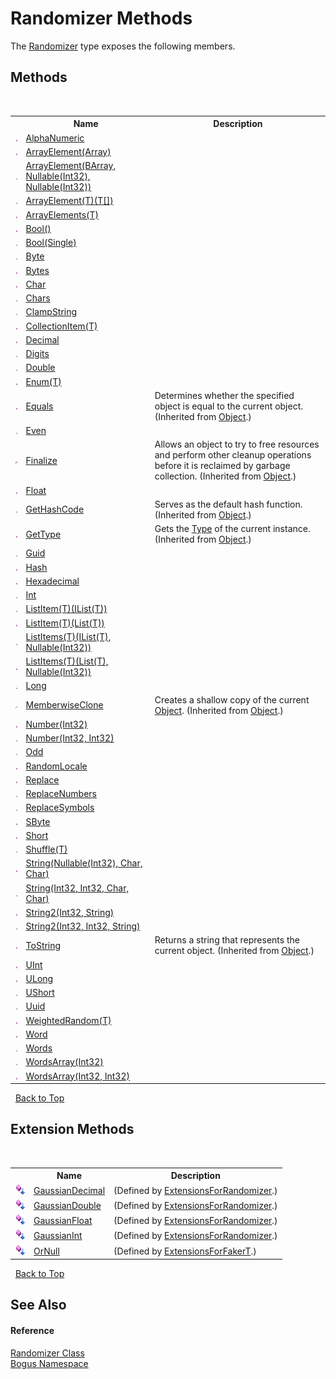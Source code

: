 # Randomizer Methods
 

The <a href="T_Bogus_Randomizer">Randomizer</a> type exposes the following members.


## Methods
&nbsp;<table><tr><th></th><th>Name</th><th>Description</th></tr><tr><td>![Public method](media/pubmethod.gif "Public method")</td><td><a href="M_Bogus_Randomizer_AlphaNumeric">AlphaNumeric</a></td><td /></tr><tr><td>![Public method](media/pubmethod.gif "Public method")</td><td><a href="M_Bogus_Randomizer_ArrayElement_1">ArrayElement(Array)</a></td><td /></tr><tr><td>![Public method](media/pubmethod.gif "Public method")</td><td><a href="M_Bogus_Randomizer_ArrayElement">ArrayElement(BArray, Nullable(Int32), Nullable(Int32))</a></td><td /></tr><tr><td>![Public method](media/pubmethod.gif "Public method")</td><td><a href="M_Bogus_Randomizer_ArrayElement__1">ArrayElement(T)(T[])</a></td><td /></tr><tr><td>![Public method](media/pubmethod.gif "Public method")</td><td><a href="M_Bogus_Randomizer_ArrayElements__1">ArrayElements(T)</a></td><td /></tr><tr><td>![Public method](media/pubmethod.gif "Public method")</td><td><a href="M_Bogus_Randomizer_Bool">Bool()</a></td><td /></tr><tr><td>![Public method](media/pubmethod.gif "Public method")</td><td><a href="M_Bogus_Randomizer_Bool_1">Bool(Single)</a></td><td /></tr><tr><td>![Public method](media/pubmethod.gif "Public method")</td><td><a href="M_Bogus_Randomizer_Byte">Byte</a></td><td /></tr><tr><td>![Public method](media/pubmethod.gif "Public method")</td><td><a href="M_Bogus_Randomizer_Bytes">Bytes</a></td><td /></tr><tr><td>![Public method](media/pubmethod.gif "Public method")</td><td><a href="M_Bogus_Randomizer_Char">Char</a></td><td /></tr><tr><td>![Public method](media/pubmethod.gif "Public method")</td><td><a href="M_Bogus_Randomizer_Chars">Chars</a></td><td /></tr><tr><td>![Public method](media/pubmethod.gif "Public method")</td><td><a href="M_Bogus_Randomizer_ClampString">ClampString</a></td><td /></tr><tr><td>![Public method](media/pubmethod.gif "Public method")</td><td><a href="M_Bogus_Randomizer_CollectionItem__1">CollectionItem(T)</a></td><td /></tr><tr><td>![Public method](media/pubmethod.gif "Public method")</td><td><a href="M_Bogus_Randomizer_Decimal">Decimal</a></td><td /></tr><tr><td>![Public method](media/pubmethod.gif "Public method")</td><td><a href="M_Bogus_Randomizer_Digits">Digits</a></td><td /></tr><tr><td>![Public method](media/pubmethod.gif "Public method")</td><td><a href="M_Bogus_Randomizer_Double">Double</a></td><td /></tr><tr><td>![Public method](media/pubmethod.gif "Public method")</td><td><a href="M_Bogus_Randomizer_Enum__1">Enum(T)</a></td><td /></tr><tr><td>![Public method](media/pubmethod.gif "Public method")</td><td><a href="http://msdn2.microsoft.com/en-us/library/bsc2ak47" target="_blank">Equals</a></td><td>
Determines whether the specified object is equal to the current object.
 (Inherited from <a href="http://msdn2.microsoft.com/en-us/library/e5kfa45b" target="_blank">Object</a>.)</td></tr><tr><td>![Public method](media/pubmethod.gif "Public method")</td><td><a href="M_Bogus_Randomizer_Even">Even</a></td><td /></tr><tr><td>![Protected method](media/protmethod.gif "Protected method")</td><td><a href="http://msdn2.microsoft.com/en-us/library/4k87zsw7" target="_blank">Finalize</a></td><td>
Allows an object to try to free resources and perform other cleanup operations before it is reclaimed by garbage collection.
 (Inherited from <a href="http://msdn2.microsoft.com/en-us/library/e5kfa45b" target="_blank">Object</a>.)</td></tr><tr><td>![Public method](media/pubmethod.gif "Public method")</td><td><a href="M_Bogus_Randomizer_Float">Float</a></td><td /></tr><tr><td>![Public method](media/pubmethod.gif "Public method")</td><td><a href="http://msdn2.microsoft.com/en-us/library/zdee4b3y" target="_blank">GetHashCode</a></td><td>
Serves as the default hash function.
 (Inherited from <a href="http://msdn2.microsoft.com/en-us/library/e5kfa45b" target="_blank">Object</a>.)</td></tr><tr><td>![Public method](media/pubmethod.gif "Public method")</td><td><a href="http://msdn2.microsoft.com/en-us/library/dfwy45w9" target="_blank">GetType</a></td><td>
Gets the <a href="http://msdn2.microsoft.com/en-us/library/42892f65" target="_blank">Type</a> of the current instance.
 (Inherited from <a href="http://msdn2.microsoft.com/en-us/library/e5kfa45b" target="_blank">Object</a>.)</td></tr><tr><td>![Public method](media/pubmethod.gif "Public method")</td><td><a href="M_Bogus_Randomizer_Guid">Guid</a></td><td /></tr><tr><td>![Public method](media/pubmethod.gif "Public method")</td><td><a href="M_Bogus_Randomizer_Hash">Hash</a></td><td /></tr><tr><td>![Public method](media/pubmethod.gif "Public method")</td><td><a href="M_Bogus_Randomizer_Hexadecimal">Hexadecimal</a></td><td /></tr><tr><td>![Public method](media/pubmethod.gif "Public method")</td><td><a href="M_Bogus_Randomizer_Int">Int</a></td><td /></tr><tr><td>![Public method](media/pubmethod.gif "Public method")</td><td><a href="M_Bogus_Randomizer_ListItem__1">ListItem(T)(IList(T))</a></td><td /></tr><tr><td>![Public method](media/pubmethod.gif "Public method")</td><td><a href="M_Bogus_Randomizer_ListItem__1_1">ListItem(T)(List(T))</a></td><td /></tr><tr><td>![Public method](media/pubmethod.gif "Public method")</td><td><a href="M_Bogus_Randomizer_ListItems__1">ListItems(T)(IList(T), Nullable(Int32))</a></td><td /></tr><tr><td>![Public method](media/pubmethod.gif "Public method")</td><td><a href="M_Bogus_Randomizer_ListItems__1_1">ListItems(T)(List(T), Nullable(Int32))</a></td><td /></tr><tr><td>![Public method](media/pubmethod.gif "Public method")</td><td><a href="M_Bogus_Randomizer_Long">Long</a></td><td /></tr><tr><td>![Protected method](media/protmethod.gif "Protected method")</td><td><a href="http://msdn2.microsoft.com/en-us/library/57ctke0a" target="_blank">MemberwiseClone</a></td><td>
Creates a shallow copy of the current <a href="http://msdn2.microsoft.com/en-us/library/e5kfa45b" target="_blank">Object</a>.
 (Inherited from <a href="http://msdn2.microsoft.com/en-us/library/e5kfa45b" target="_blank">Object</a>.)</td></tr><tr><td>![Public method](media/pubmethod.gif "Public method")</td><td><a href="M_Bogus_Randomizer_Number">Number(Int32)</a></td><td /></tr><tr><td>![Public method](media/pubmethod.gif "Public method")</td><td><a href="M_Bogus_Randomizer_Number_1">Number(Int32, Int32)</a></td><td /></tr><tr><td>![Public method](media/pubmethod.gif "Public method")</td><td><a href="M_Bogus_Randomizer_Odd">Odd</a></td><td /></tr><tr><td>![Public method](media/pubmethod.gif "Public method")</td><td><a href="M_Bogus_Randomizer_RandomLocale">RandomLocale</a></td><td /></tr><tr><td>![Public method](media/pubmethod.gif "Public method")</td><td><a href="M_Bogus_Randomizer_Replace">Replace</a></td><td /></tr><tr><td>![Public method](media/pubmethod.gif "Public method")</td><td><a href="M_Bogus_Randomizer_ReplaceNumbers">ReplaceNumbers</a></td><td /></tr><tr><td>![Public method](media/pubmethod.gif "Public method")</td><td><a href="M_Bogus_Randomizer_ReplaceSymbols">ReplaceSymbols</a></td><td /></tr><tr><td>![Public method](media/pubmethod.gif "Public method")</td><td><a href="M_Bogus_Randomizer_SByte">SByte</a></td><td /></tr><tr><td>![Public method](media/pubmethod.gif "Public method")</td><td><a href="M_Bogus_Randomizer_Short">Short</a></td><td /></tr><tr><td>![Public method](media/pubmethod.gif "Public method")</td><td><a href="M_Bogus_Randomizer_Shuffle__1">Shuffle(T)</a></td><td /></tr><tr><td>![Public method](media/pubmethod.gif "Public method")</td><td><a href="M_Bogus_Randomizer_String_1">String(Nullable(Int32), Char, Char)</a></td><td /></tr><tr><td>![Public method](media/pubmethod.gif "Public method")</td><td><a href="M_Bogus_Randomizer_String">String(Int32, Int32, Char, Char)</a></td><td /></tr><tr><td>![Public method](media/pubmethod.gif "Public method")</td><td><a href="M_Bogus_Randomizer_String2_1">String2(Int32, String)</a></td><td /></tr><tr><td>![Public method](media/pubmethod.gif "Public method")</td><td><a href="M_Bogus_Randomizer_String2">String2(Int32, Int32, String)</a></td><td /></tr><tr><td>![Public method](media/pubmethod.gif "Public method")</td><td><a href="http://msdn2.microsoft.com/en-us/library/7bxwbwt2" target="_blank">ToString</a></td><td>
Returns a string that represents the current object.
 (Inherited from <a href="http://msdn2.microsoft.com/en-us/library/e5kfa45b" target="_blank">Object</a>.)</td></tr><tr><td>![Public method](media/pubmethod.gif "Public method")</td><td><a href="M_Bogus_Randomizer_UInt">UInt</a></td><td /></tr><tr><td>![Public method](media/pubmethod.gif "Public method")</td><td><a href="M_Bogus_Randomizer_ULong">ULong</a></td><td /></tr><tr><td>![Public method](media/pubmethod.gif "Public method")</td><td><a href="M_Bogus_Randomizer_UShort">UShort</a></td><td /></tr><tr><td>![Public method](media/pubmethod.gif "Public method")</td><td><a href="M_Bogus_Randomizer_Uuid">Uuid</a></td><td /></tr><tr><td>![Public method](media/pubmethod.gif "Public method")</td><td><a href="M_Bogus_Randomizer_WeightedRandom__1">WeightedRandom(T)</a></td><td /></tr><tr><td>![Public method](media/pubmethod.gif "Public method")</td><td><a href="M_Bogus_Randomizer_Word">Word</a></td><td /></tr><tr><td>![Public method](media/pubmethod.gif "Public method")</td><td><a href="M_Bogus_Randomizer_Words">Words</a></td><td /></tr><tr><td>![Public method](media/pubmethod.gif "Public method")</td><td><a href="M_Bogus_Randomizer_WordsArray">WordsArray(Int32)</a></td><td /></tr><tr><td>![Public method](media/pubmethod.gif "Public method")</td><td><a href="M_Bogus_Randomizer_WordsArray_1">WordsArray(Int32, Int32)</a></td><td /></tr></table>&nbsp;
<a href="#randomizer-methods">Back to Top</a>

## Extension Methods
&nbsp;<table><tr><th></th><th>Name</th><th>Description</th></tr><tr><td>![Public Extension Method](media/pubextension.gif "Public Extension Method")</td><td><a href="M_Bogus_Distributions_Gaussian_ExtensionsForRandomizer_GaussianDecimal">GaussianDecimal</a></td><td> (Defined by <a href="T_Bogus_Distributions_Gaussian_ExtensionsForRandomizer">ExtensionsForRandomizer</a>.)</td></tr><tr><td>![Public Extension Method](media/pubextension.gif "Public Extension Method")</td><td><a href="M_Bogus_Distributions_Gaussian_ExtensionsForRandomizer_GaussianDouble">GaussianDouble</a></td><td> (Defined by <a href="T_Bogus_Distributions_Gaussian_ExtensionsForRandomizer">ExtensionsForRandomizer</a>.)</td></tr><tr><td>![Public Extension Method](media/pubextension.gif "Public Extension Method")</td><td><a href="M_Bogus_Distributions_Gaussian_ExtensionsForRandomizer_GaussianFloat">GaussianFloat</a></td><td> (Defined by <a href="T_Bogus_Distributions_Gaussian_ExtensionsForRandomizer">ExtensionsForRandomizer</a>.)</td></tr><tr><td>![Public Extension Method](media/pubextension.gif "Public Extension Method")</td><td><a href="M_Bogus_Distributions_Gaussian_ExtensionsForRandomizer_GaussianInt">GaussianInt</a></td><td> (Defined by <a href="T_Bogus_Distributions_Gaussian_ExtensionsForRandomizer">ExtensionsForRandomizer</a>.)</td></tr><tr><td>![Public Extension Method](media/pubextension.gif "Public Extension Method")</td><td><a href="M_Bogus_Extensions_ExtensionsForFakerT_OrNull">OrNull</a></td><td> (Defined by <a href="T_Bogus_Extensions_ExtensionsForFakerT">ExtensionsForFakerT</a>.)</td></tr></table>&nbsp;
<a href="#randomizer-methods">Back to Top</a>

## See Also


#### Reference
<a href="T_Bogus_Randomizer">Randomizer Class</a><br /><a href="N_Bogus">Bogus Namespace</a><br />